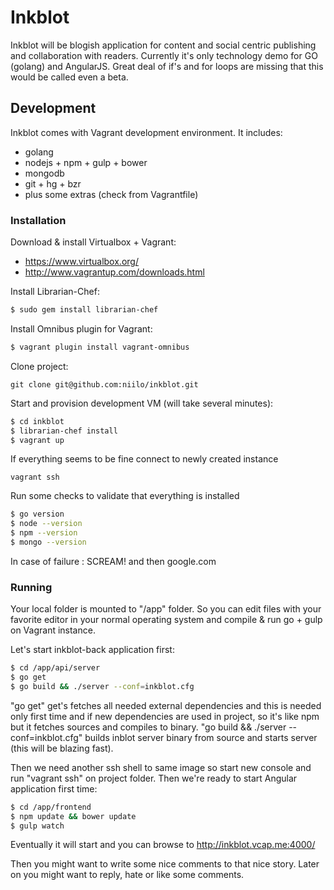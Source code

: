 Inkblot
=======

Inkblot will be blogish application for content and social centric publishing and collaboration with readers. Currently it's only technology demo for GO (golang) and AngularJS. Great deal of if's and for loops are missing that this would be called even a beta.


Development
-----------

Inkblot comes with Vagrant development environment. It includes:
* golang
* nodejs + npm + gulp + bower
* mongodb
* git + hg + bzr
* plus some extras (check from Vagrantfile)

### Installation

Download & install Virtualbox + Vagrant:
* https://www.virtualbox.org/
* http://www.vagrantup.com/downloads.html

Install Librarian-Chef:

```sh
$ sudo gem install librarian-chef
```

Install Omnibus plugin for Vagrant:

```sh
$ vagrant plugin install vagrant-omnibus
```

Clone project:

	git clone git@github.com:niilo/inkblot.git


Start and provision development VM (will take several minutes):

```sh
$ cd inkblot
$ librarian-chef install
$ vagrant up
```

If everything seems to be fine connect to newly created instance

	vagrant ssh

Run some checks to validate that everything is installed

```sh
$ go version
$ node --version
$ npm --version
$ mongo --version
```

In case of failure : SCREAM! and then google.com

### Running

Your local folder is mounted to "/app" folder. So you can edit files with your favorite editor in your normal operating system and compile & run go + gulp on Vagrant instance.

Let's start inkblot-back application first:

```sh
$ cd /app/api/server
$ go get
$ go build && ./server --conf=inkblot.cfg
```

"go get" get's fetches all needed external dependencies and this is needed only first time and if new dependencies are used in project, so it's like npm but it fetches sources and compiles to binary. "go build && ./server --conf=inkblot.cfg" builds inblot server binary from source and starts server (this will be blazing fast). 

Then we need another ssh shell to same image so start new console and run "vagrant ssh" on project folder. Then we're ready to start Angular application first time:

```sh
$ cd /app/frontend
$ npm update && bower update
$ gulp watch
```

Eventually it will start and you can browse to http://inkblot.vcap.me:4000/

Then you might want to write some nice comments to that nice story. Later on you might want to reply, hate or like some comments.